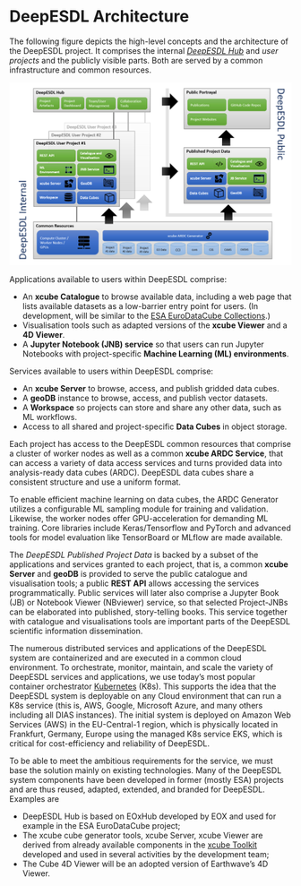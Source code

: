 # DeepESDL Architecture

The following figure depicts the high-level concepts and the architecture 
of the DeepESDL project. It comprises the internal [*DeepESDL Hub*](hub.md) 
and *user projects* and the publicly visible parts. Both are served by a 
common infrastructure and common resources.

![DeepESDL High-level Design](../img/concept.png)

Applications available to users within DeepESDL comprise:

* An **xcube Catalogue** to browse available data, including a web page 
  that lists available datasets as a low-barrier entry point for users. 
  (In development, will be similar to the 
  [ESA EuroDataCube Collections](https://collections.eurodatacube.com/).) 
* Visualisation tools such as adapted versions of the **xcube Viewer** 
  and a **4D Viewer**.
* A **Jupyter Notebook (JNB) service** so that users can run 
  Jupyter Notebooks with project-specific **Machine Learning (ML) 
  environments**. 

Services available to users within DeepESDL comprise:

* An **xcube Server** to browse, access, and publish gridded data cubes.
* A **geoDB** instance to browse, access, and publish vector datasets. 
* A **Workspace** so projects can store and share any other data, 
  such as ML workflows. 
* Access to all shared and project-specific **Data Cubes** in object storage.

Each project has access to the DeepESDL common resources that comprise 
a cluster of worker nodes as well as a common 
**xcube ARDC Service**, that can access a variety of data 
access services and turns provided data into analysis-ready data cubes (ARDC).
DeepESDL data cubes share a consistent structure and use a uniform format. 

To enable efficient machine learning on data cubes, the ARDC Generator 
utilizes a configurable ML sampling module for training and validation. 
Likewise, the worker nodes offer GPU-acceleration for demanding ML training. 
Core libraries include Keras/Tensorflow and PyTorch and advanced 
tools for model evaluation like TensorBoard or MLflow are made available. 

The *DeepESDL Published Project Data* is backed by a subset of the 
applications and services granted to each 
project, that is, a common **xcube Server** and **geoDB** is provided
to serve the public catalogue and visualisation tools; 
a public **REST API** allows accessing the services programmatically. 
Public services will later also comprise a Jupyter Book  (JB) 
or Notebook Viewer  (NBviewer) service, so that selected Project-JNBs 
can be elaborated into published, story-telling books. 
This service together with catalogue and visualisations tools 
are important parts of the DeepESDL scientific information dissemination.

The numerous distributed services and applications of the DeepESDL system 
are containerized and are executed in a common cloud environment. 
To orchestrate, monitor, maintain, and scale the variety of 
DeepESDL services and applications, we use today’s most popular 
container orchestrator [Kubernetes](https://kubernetes.io/) (K8s). 
This supports the idea that the DeepESDL system is deployable on any Cloud 
environment that can run a K8s service (this is, AWS, Google, 
Microsoft Azure, and many others including all DIAS instances). The 
initial system is deployed on Amazon Web Services (AWS) in the EU-Central-1 
region, which is physically located in Frankfurt, Germany, Europe using the 
managed K8s service EKS, which is critical for cost-efficiency and 
reliability of DeepESDL. 

To be able to meet the ambitious requirements for the service, 
we must base the solution mainly on existing technologies. 
Many of the DeepESDL system components have been developed in former 
(mostly ESA) projects and are thus reused, adapted, extended, and branded 
for DeepESDL. Examples are

* DeepESDL Hub is based on EOxHub developed by EOX and used for
  example in the ESA EuroDataCube project;
* The xcube cube generator tools, xcube Server, xcube Viewer 
  are derived from already available components in the
  [xcube Toolkit](./services-and-tools.md) 
  developed and used in several activities by the development team;
* The Cube 4D Viewer will be an adopted version of Earthwave’s 4D Viewer.

